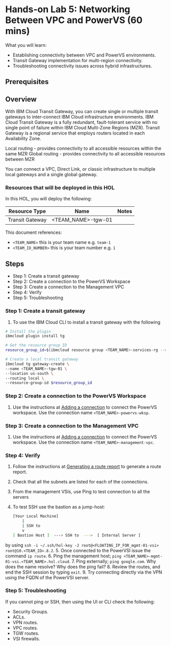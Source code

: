 # Hands-on Lab 5: Networking Between VPC and PowerVS (60 mins)

What you will learn:

* Establishing connectivity between VPC and PowerVS environments.
* Transit Gateway implementation for multi-region connectivity.
* Troubleshooting connectivity issues across hybrid infrastructures.

## Prerequisites

## Overview

With IBM Cloud Transit Gateway, you can create single or multiple transit gateways to inter-connect IBM Cloud infrastructure environments. IBM Cloud Transit Gateway is a fully redundant, fault-tolerant service with no single point of failure within IBM Cloud Multi-Zone Regions (MZR). Transit Gateway is a regional service that employs routers located in each Availability Zone.

Local routing - provides connectivity to all accessible resources within the same MZR
Global routing  - provides connectivity to all accessible resources between MZR

You can connect a VPC, Direct Link, or classic infrastructure to multiple local gateways and a single global gateway.

### Resources that will be deployed in this HOL

In this HOL, you will deploy the following:

Resource Type | Name | Notes
---------|----------|---------
Transit Gateway | <TEAM_NAME>-tgw-01 |

This document references:

- `<TEAM_NAME>` this is your team name e.g. `team-1`
- `<TEAM_ID_NUMBER>` this is your team number e.g. `1`

## Steps

* Step 1: Create a transit gateway
* Step 2: Create a connection to the PowerVS Workspace
* Step 3: Create a connection to the Management VPC
* Step 4: Verify
* Step 5: Troubleshooting

### Step 1: Create a transit gateway

1. To use the IBM Cloud CLI to install a transit gateway with the following

```bash
# Install the plugin
ibmcloud plugin install tg

# Get the resource group ID
resource_group_id=$(ibmcloud resource group <TEAM_NAME>-services-rg --output JSON | jq -r '.[].id')

# Create a local transit gateway
ibmcloud tg gateway-create \
--name <TEAM_NAME>-tgw-01 \
--location us-south \
--routing local \
--resource-group-id $resource_group_id
```

### Step 2: Create a connection to the PowerVS Workspace

1. Use the instructions at [Adding a connection](https://cloud.ibm.com/docs/transit-gateway?topic=transit-gateway-adding-connections&interface=ui) to connect the PowerVS workspace. Use the connection name `<TEAM_NAME>-powervs-wksp`.

### Step 3: Create a connection to the Management VPC

1. Use the instructions at [Adding a connection](https://cloud.ibm.com/docs/transit-gateway?topic=transit-gateway-adding-connections&interface=ui) to connect the PowerVS workspace. Use the connection name `<TEAM_NAME>-management-vpc`.

### Step 4: Verify

1. Follow the instructions at [Generating a route report](https://cloud.ibm.com/docs/transit-gateway?topic=transit-gateway-route-reports&interface=ui) to generate a route report.
2. Check that all the subnets are listed for each of the connections.
3. From the management VSIs, use Ping to test connection to all the servers
4. To test SSH use the bastion as a jump-host:

    ```bash
    [Your Local Machine]
        |
        | SSH to
        v
    [ Bastion Host ]  ---> SSH to  --->  [ Internal Server ]
    ```
by using `ssh -i ~/.ssh/hol-key -J root@<FLOATING_IP_FOR_mgmt-01-vsi> root@10.<TEAM_ID>.8.2`.
5. Once connected to the PowerVSI issue the command `ip route`.
6. Ping the management host; `ping <TEAM_NAME>-mgmt-01-vsi.<TEAM_NAME>.hol.cloud`.
7. Ping externally; `ping google.com`. Why does the name resolve? Why does the ping fail?
8. Review the routes, and end the SSH session by typing `exit`.
9. Try connecting directly via the VPN using the FQDN of the PowerVSI server.

### Step 5: Troubleshooting

If you cannot ping or SSH, then using the UI or CLI check the following:

* Security Groups.
* ACLs.
* VPN routes.
* VPC routes.
* TGW routes.
* VSI firewalls.
